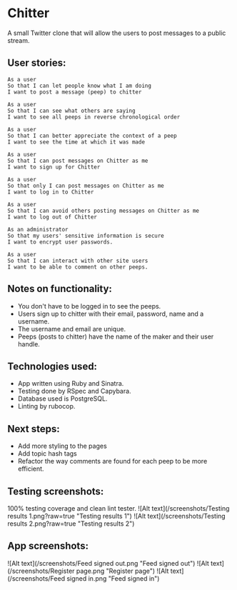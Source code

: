 Chitter
=======

A small Twitter clone that will allow the users to post messages to a public stream.

User stories:
-------

```
As a user
So that I can let people know what I am doing  
I want to post a message (peep) to chitter

As a user
So that I can see what others are saying  
I want to see all peeps in reverse chronological order

As a user
So that I can better appreciate the context of a peep
I want to see the time at which it was made

As a user
So that I can post messages on Chitter as me
I want to sign up for Chitter

As a user
So that only I can post messages on Chitter as me
I want to log in to Chitter

As a user
So that I can avoid others posting messages on Chitter as me
I want to log out of Chitter

As an administrator
So that my users' sensitive information is secure
I want to encrypt user passwords.

As a user
So that I can interact with other site users
I want to be able to comment on other peeps.

```

Notes on functionality:
------

* You don't have to be logged in to see the peeps.
* Users sign up to chitter with their email, password, name and a username.
* The username and email are unique.
* Peeps (posts to chitter) have the name of the maker and their user handle.

Technologies used:
-------

* App written using Ruby and Sinatra.
* Testing done by RSpec and Capybara.
* Database used is PostgreSQL.
* Linting by rubocop.

Next steps:
-------

* Add more styling to the pages
* Add topic hash tags
* Refactor the way comments are found for each peep to be more efficient.

Testing screenshots:
-------

100% testing coverage and clean lint tester.
![Alt text](/screenshots/Testing results 1.png?raw=true "Testing results 1")
![Alt text](/screenshots/Testing results 2.png?raw=true "Testing results 2")  

App screenshots:
-------

![Alt text](/screenshots/Feed signed out.png "Feed signed out")
![Alt text](/screenshots/Register page.png "Register page")
![Alt text](/screenshots/Feed signed in.png "Feed signed in")
